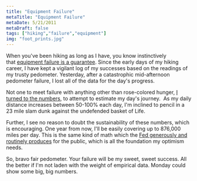 ```yaml
---
title: "Equipment Failure"
metaTitle: "Equipment Failure"
metaDate: 5/21/2011
metaDraft: false
tags: ["hiking","failure","equipment"]
img: "foot_prints.jpg"
---
```


When you've been hiking as long as I have, you know instinctively that [equipment failure is a guarantee](https://www.huffpost.com/entry/playstation-network-down-may-15_n_862212). Since the early days of my hiking career, I have kept a vigilant log of my successes based on the readings of my trusty pedometer. Yesterday, after a catastrophic mid-afternoon pedometer failure, I lost all of the data for the day's progress.

Not one to meet failure with anything other than rose-colored hunger, [I turned to the numbers](http://goo.gl/Yeu4e), to attempt to estimate my day's journey.  As my daily distance increases between 50-100% each day, I'm inclined to pencil in a 23 mile slam dunk against the undefended basket of Life.

Further, I see no reason to doubt the sustainability of these numbers, which is encouraging. One year from now, I'll be easily covering up to 876,000 miles per day. This is the same kind of math which the [Fed generously and routinely produces](https://www.youtube.com/watch?v=_dmPchuXIXQ) for the public, which is all the foundation my optimism needs.

So, bravo fair pedometer. Your failure will be my sweet, sweet success. All the better if I'm not laden with the weight of empirical data. Monday could show some big, big numbers.
